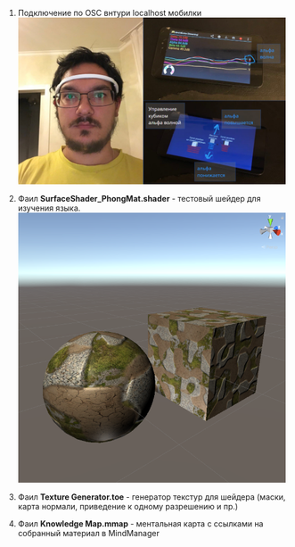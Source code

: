 1. Подключение по OSC внтури localhost мобилки
![Unity Preview](/Lab_01/2020-12-24_21-57-02.png)

2. Фаил **SurfaceShader_PhongMat.shader** - тестовый шейдер для изучения языка.
![Unity Preview](/Lab_01/2020-12-24_20-58-23.png)

3. Фаил **Texture Generator.toe** - генератор текстур для шейдера (маски, карта нормали, приведение к одному разрешению и пр.)

4. Фаил **Knowledge Map.mmap** - ментальная карта с ссылками на собранный материал в MindManager

